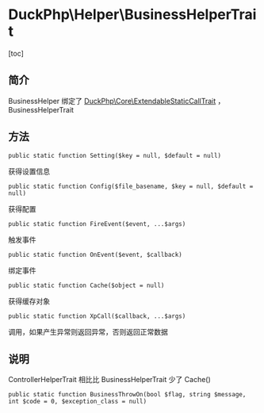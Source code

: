 # DuckPhp\Helper\BusinessHelperTrait
[toc]

## 简介

BusinessHelper 绑定了 [DuckPhp\Core\ExtendableStaticCallTrait](Core-ExtendableStaticCallTrait.md) ，BusinessHelperTrait

## 方法

    public static function Setting($key = null, $default = null)
获得设置信息

    public static function Config($file_basename, $key = null, $default = null)
获得配置


    public static function FireEvent($event, ...$args)
触发事件

    public static function OnEvent($event, $callback)
绑定事件

    public static function Cache($object = null)
获得缓存对象

    public static function XpCall($callback, ...$args)
调用，如果产生异常则返回异常，否则返回正常数据



## 说明

ControllerHelperTrait 相比比 BusinessHelperTrait 少了 Cache()







    public static function BusinessThrowOn(bool $flag, string $message, int $code = 0, $exception_class = null)

